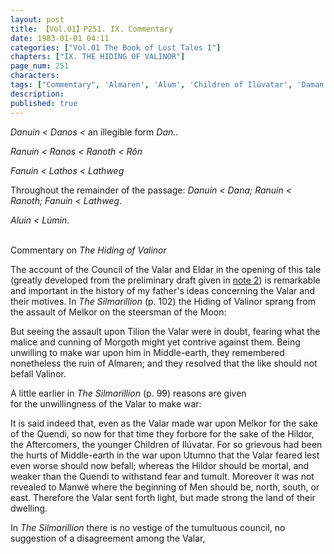 ```yaml
---
layout: post
title: 【Vol.01】P251. IX. Commentary
date: 1983-01-01 04:11
categories: ["Vol.01 The Book of Lost Tales I"]
chapters: ["IX. THE HIDING OF VALINOR"]
page_num: 251
characters: 
tags: ["Commentary", 'Almaren', 'Alum', 'Children of Ilúvatar', 'Daman', 'Danos', 'Dana', 'Fanuin', 'Gods', 'Hildor', 'Lathos', 'Lathweg', 'Lúmin', 'Melko', 'Melkor', 'Middle-earth', 'Men', 'Morgoth', 'Noldoli', 'Quendi']
description: 
published: true
---
```


<I>Danuin    < Danos <</I> an illegible form <I>Dan.</I>.

<I>Ranuin    < Ranos < Ranoth < Rôn</I>

<I>Fanuin    < Lathos < Lathweg</I>

Throughout the remainder of the passage: <I>Danuin < Dana; Ranuin < Ranoth; Fanuin < Lathweg</I>.

<I>Aluin    < Lúmin</I>.

<BR>
Commentary on <I>The Hiding of Valinor</I>

The account of the Council of the Valar and Eldar in the opening of this tale (greatly developed from the preliminary draft given in [note 2]({{site.baseurl}}/vol01-p248)) is remarkable and important in the history of my father's ideas concerning the Valar and their motives. In <I>The Silmarillion</I> (p. 102) the Hiding of Valinor sprang from the assault of Melkor on the steersman of the Moon:

But seeing the assault upon Tilion the Valar were in doubt, fearing what the malice and cunning of Morgoth might yet contrive against them. Being unwilling to make war upon him in Middle-earth, they remembered nonetheless the ruin of Almaren; and they resolved that the like should not befall Valinor.

A little earlier in <I>The Silmarillion</I> (p. 99) reasons are given<BR>for the unwillingness of the Valar to make war:

It is said indeed that, even as the Valar made war upon Melkor for the sake of the Quendi, so now for that time they forbore for the sake of the Hildor, the Aftercomers, the younger Children of Ilúvatar. For so grievous had been the hurts of Middle-earth in the war upon Utumno that the Valar feared lest even worse should now befall; whereas the Hildor should be mortal, and weaker than the Quendi to withstand fear and tumult. Moreover it was not revealed to Manwë where the beginning of Men should be, north, south, or east. Therefore the Valar sent forth light, but made strong the land of their dwelling.

In <I>The Silmarillion</I> there is no vestige of the tumultuous council, no suggestion of a disagreement among the Valar,

